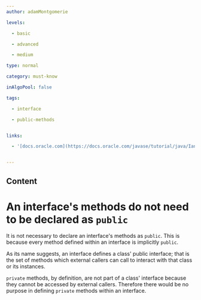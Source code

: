 ```yaml
---
author: adamMontgomerie

levels:

  - basic

  - advanced

  - medium

type: normal

category: must-know

inAlgoPool: false

tags:

  - interface

  - public-methods


links:

  - '[docs.oracle.com](https://docs.oracle.com/javase/tutorial/java/IandI/index.html){website}'


---
```

## Content
# An interface's methods do not need to be declared as `public`

It is not necessary to declare an interface's methods as `public`. This is because every method defined within an interface is implicitly `public`.

As its name suggests, an interface defines a class' public interface; that is the set of methods which external callers can call to interact with that class or its instances.

`private` methods, by definition, are not part of a class' interface because they cannot be accessed by external callers. Therefore there would be no purpose in defining `private` methods within an interface.

